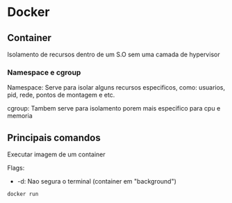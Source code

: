 # Docker

## Container

Isolamento de recursos dentro de um S.O sem uma camada de hypervisor

### Namespace e cgroup

Namespace: Serve para isolar alguns recursos especificos, como: usuarios, pid, rede, pontos de montagem e etc.

cgroup: Tambem serve para isolamento porem mais especifico para cpu e memoria

## Principais comandos

Executar imagem de um container

Flags:

- -d: Nao segura o terminal (container em "background")

```
docker run
```
